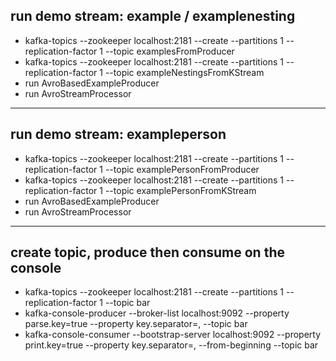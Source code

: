 ## run demo stream: example / examplenesting
* kafka-topics --zookeeper localhost:2181 --create --partitions 1 --replication-factor 1 --topic examplesFromProducer
* kafka-topics --zookeeper localhost:2181 --create --partitions 1 --replication-factor 1 --topic exampleNestingsFromKStream
* run AvroBasedExampleProducer
* run AvroStreamProcessor

---

## run demo stream: exampleperson
* kafka-topics --zookeeper localhost:2181 --create --partitions 1 --replication-factor 1 --topic examplePersonFromProducer
* kafka-topics --zookeeper localhost:2181 --create --partitions 1 --replication-factor 1 --topic examplePersonFromKStream
* run AvroBasedExampleProducer
* run AvroStreamProcessor

---

## create topic, produce then consume on the console
* kafka-topics --zookeeper localhost:2181 --create --partitions 1 --replication-factor 1 --topic bar
* kafka-console-producer --broker-list localhost:9092 --property parse.key=true --property key.separator=, --topic bar
* kafka-console-consumer --bootstrap-server localhost:9092 --property print.key=true --property key.separator=, --from-beginning --topic bar
